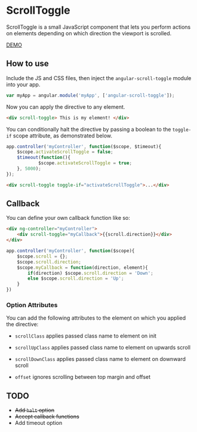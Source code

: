 # ScrollToggle
ScrollToggle is a small JavaScript component that lets you perform actions on elements depending on which direction the viewport is scrolled.

[DEMO](http://hiyermedia.com/angular-scroll-toggle/)

## How to use
Include the JS and CSS files, then inject the `angular-scroll-toggle` module into your app.

```javascript
var myApp = angular.module('myApp', ['angular-scroll-toggle']);
```

Now you can apply the directive to any element.

```html
<div scroll-toggle> This is my element! </div>
```

You can conditionally halt the directive by passing a boolean to the `toggle-if` scope attribute, as demonstrated below.
```javascript
app.controller('myController', function($scope, $timeout){
	$scope.activateScrollToggle = false;
	$timeout(function(){
			$scope.activateScrollToggle = true;
	}, 5000);
});
```
```html
<div scroll-toggle toggle-if="activateScrollToggle">...</div>
```

## Callback
You can define your own callback function like so:
```html
<div ng-controller="myController">
	<div scroll-toggle="myCallback">{{scroll.direction}}</div>
</div>
```
```JavaScript
app.controller('myController', function($scope){
	$scope.scroll = {};
	$scope.scroll.direction;
	$scope.myCallback = function(direction, element){
		if(direction) $scope.scroll.direction = 'Down';
		else $scope.scroll.direction = 'Up';
	}
})
```

### Option Attributes

You can add the following attributes to the element on which you applied the
directive:

*	`scrollClass`       applies passed class name to element on init

*	`scrollUpClass`     applies passed class name to element on upwards scroll

*	`scrollDownClass`   applies passed class name to element on downward scroll

*	`offset`            ignores scrolling between top margin and offset

## TODO
* ~~Add `halt` option~~
* ~~Accept callback functions~~
* Add timeout option
